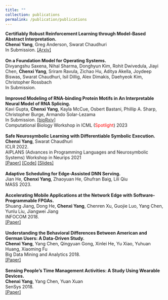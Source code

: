```yaml
---
title: ""
collection: publications
permalink: /publication/publications
---
```

<b>Certifiably Robust Reinforcement Learning through Model-Based Abstract Interpretation.</b> <br>
<b>Chenxi Yang</b>, Greg Anderson, Swarat Chaudhuri <br>
In Submission. [[Arxiv]](https://arxiv.org/abs/2301.11374) <br>
<br>
<b>On a Foundation Model for Operating Systems.</b> <br>
Divyangshu Saxena, Nihal Sharma, Donghyun Kim, Rohit Dwivedula, Jiayi Chen, <b>Chenxi Yang</b>,
Sriram Ravula, Zichao Hu, Aditya Akella, Joydeep Biswas, Swarat Chaudhuri, Isil Dillig, Alex
Dimakis, Daehyeok Kim, Christopher Rossbach <br>
In Submission.<br>
<br>
<b>Improved Modeling of RNA-binding Protein Motifs in An Interpretable Neural Model of RNA Splicing.</b><br>
Kavi Gupta, <b>Chenxi Yang</b>, Kayla McCue, Osbert Bastani, Phillip A. Sharp, Christopher Burge, Armando Solar-Lezama <br>
In Submission. [[bioRxiv]](https://www.biorxiv.org/content/10.1101/2023.08.20.553608v1) <br>
Computational Biology Workshop in ICML (<span style="color:red">Spotlight</span>) 2023<br>
<br>
<b>Safe Neurosymbolic Learning with Differentiable Symbolic Execution.</b> <br>
<b>Chenxi Yang</b>, Swarat Chaudhuri <br>
ICLR 2022.<br> 
AIPLANS (Advances in Programming Languages and Neurosymbolic Systems) Workshop in Neurips 2021 <br>
[[Paper]](https://arxiv.org/abs/2203.07671) [[Code]](https://github.com/chenxi-yang/DSE) [[Slides]](https://chenxi-yang.github.io/files/DSE_short.pdf)<br>
<br>
<b>Adaptive Scheduling for Edge-Assisted DNN Serving.</b> <br>
Jian He, <b>Chenxi Yang</b>, Zhaoyuan He, Ghufran Baig, Lili Qiu <br>
MASS 2023.<br>
<br>
<b>Accelerating Mobile Applications at the Network Edge with Software-Programmable FPGAs.</b> <br>
Shuang Jiang, Dong He, <b>Chenxi Yang</b>, Chenren Xu, Guojie Luo, Yang Chen, Yunlu Liu, Jiangwei Jiang <br> 
INFOCOM 2018.<br> [[Paper]](https://chenxi-yang.github.io/files/edgefpga-infocom181.pdf)<br>
<br>
<b>Understanding the Behavioral Differences Between American and German Users: A Data-Driven Study.</b> <br>
<b>Chenxi Yang</b>, Yang Chen, Qingyuan Gong, Xinlei He, Yu Xiao, Yuhuan Huang, Xiaoming Fu <br> 
Big Data Mining and Analytics 2018.<br> [[Paper]](https://chenxi-yang.github.io/files/yelp-behavior-differences.pdf)<br> 
<br>
<b>Sensing People’s Time Management Activities: A Study Using Wearable Devices.</b> 
<br> <b>Chenxi Yang</b>, Yang Chen, Yuan Xuan
<br> SenSys 2018.<br> [[Paper]](https://chenxi-yang.github.io/files/sensys18-smartphone-activities.pdf)